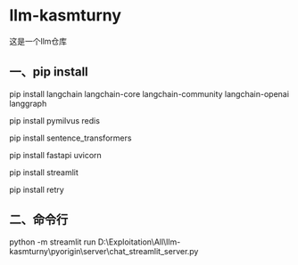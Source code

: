 # llm-kasmturny
这是一个llm仓库
## 一、pip install
pip install langchain langchain-core langchain-community langchain-openai langgraph

pip install pymilvus redis

pip install sentence_transformers

pip install fastapi uvicorn

pip install streamlit

pip install retry

## 二、命令行
python -m streamlit run D:\Exploitation\All\llm-kasmturny\pyorigin\server\chat_streamlit_server.py




